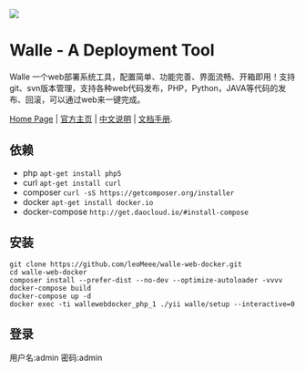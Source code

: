 ![](https://raw.github.com/meolu/walle-web/master/docs/logo.jpg)

Walle - A Deployment Tool
=========================

Walle 一个web部署系统工具，配置简单、功能完善、界面流畅、开箱即用！支持git、svn版本管理，支持各种web代码发布，PHP，Python，JAVA等代码的发布、回滚，可以通过web来一键完成。

[Home Page](https://www.walle-web.io) | [官方主页](https://www.walle-web.io) | [中文说明](https://github.com/meolu/walle-web/blob/master/docs/README-zh.md) | [文档手册](https://www.walle-web.io/docs/).

依赖
------------
 - php `apt-get install php5`
 - curl `apt-get install curl`
 - composer `curl -sS https://getcomposer.org/installer`
 - docker `apt-get install docker.io`
 - docker-compose  `http://get.daocloud.io/#install-compose`


安装
------------

    git clone https://github.com/leoMeee/walle-web-docker.git
    cd walle-web-docker
    composer install --prefer-dist --no-dev --optimize-autoloader -vvvv
    docker-compose build
    docker-compose up -d
    docker exec -ti wallewebdocker_php_1 ./yii walle/setup --interactive=0

登录
-----------
用户名:admin
密码:admin
